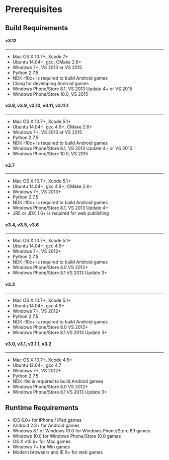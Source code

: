 # Prerequisites

**Build Requirements**
------------------
#### v3.12
---
* Mac OS X 10.7+, Xcode 7+
* Ubuntu 14.04+, gcc, CMake 2.6+
* Windows 7+, VS 2013 or VS 2015
* Python 2.7.5
* NDK r10c+ is required to build Android games
* Clang for developing Android games
* Windows Phone/Store 8.1, VS 2013 Update 4+ or VS 2015
* Windows Phone/Store 10.0, VS 2015

#### v3.8, v3.9, v3.10, v3.11, v3.11.1
---
* Mac OS X 10.7+, Xcode 5.1+
* Ubuntu 14.04+, gcc 4.9+, CMake 2.6+
* Windows 7+, VS 2013 or VS 2015
* Python 2.7.5
* NDK r10c+ is required to build Android games
* Windows Phone/Store 8.1, VS 2013 Update 4+ or VS 2015
* Windows Phone/Store 10.0, VS 2015

#### v3.7
---
* Mac OS X 10.7+, Xcode 5.1+
* Ubuntu 14.04+, gcc 4.9+, CMake 2.6+
* Windows 7+, VS 2013+
* Python 2.7.5
* NDK r10c+ is required to build Android games
* Windows Phone/Store 8.1, VS 2013 Update 4+
* JRE or JDK 1.6+ is required for web publishing

#### v3.4, v3.5, v3.6
---
* Mac OS X 10.7+, Xcode 5.1+
* Ubuntu 14.04+, gcc 4.9+
* Windows 7+, VS 2012+
* Python 2.7.5
* NDK r10c+ is required to build Android games
* Windows Phone/Store 8.0 VS 2012+
* Windows Phone/Store 8.1 VS 2013 Update 3+


#### v3.3
---
* Mac OS X 10.7+, Xcode 5.1+
* Ubuntu 14.04+, gcc 4.9+
* Windows 7+, VS 2012+
* Python 2.7.5
* NDK r10c+ is required to build Android games
* Windows Phone/Store 8.0 VS 2012+
* Windows Phone/Store 8.1 VS 2013 Update 3+

#### v3.0, v3.1, v3.1.1, v3.2
---
* Mac OS X 10.7+, Xcode 4.6+
* Ubuntu 12.04+, gcc 4.7
* Windows 7+, VS 2012+
* Python 2.7.5
* NDK r9d is required to build Android games
* Windows Phone/Store 8.0 VS 2012+
* Windows Phone/Store 8.1 VS 2013 Update 3+

**Runtime Requirements**
--------------------

* iOS 6.0+ for iPhone / iPad games
* Android 2.3+ for Android games
* Windows 8.1 or Windows 10.0 for Windows Phone/Store 8.1 games
* Windows 10.0 for Windows Phone/Store 10.0  games
* OS X v10.6+ for Mac games
* Windows 7+ for Win games
* Modern browsers and IE 9+ for web games
